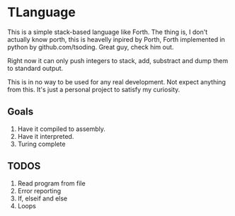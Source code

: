 # TLanguage
This is a simple stack-based language like Forth. The thing is, I don't actually know porth, this is heavelly inpired by Porth, Forth implemented in python by github.com/tsoding. Great guy, check him out.

Right now it can only push integers to stack, add, substract and dump them to standard output.

This is in no way to be used for any real development. Not expect anything from this. It's just a personal project to satisfy my curiosity.

## Goals

1. Have it compiled to assembly.
2. Have it interpreted.
3. Turing complete

## TODOS

1. Read program from file
2. Error reporting
3. If, elseif and else
4. Loops
